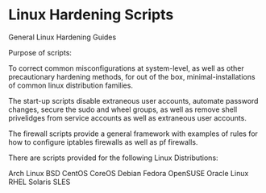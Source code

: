 # Linux Hardening Scripts

General Linux Hardening Guides

Purpose of scripts:

To correct common misconfigurations at system-level,
as well as other precautionary hardening methods, for 
out of the box, minimal-installations of common linux
distribution families.

The start-up scripts disable extraneous user accounts, 
automate password changes, secure the sudo and wheel groups,
as well as remove shell privelidges from service accounts as
well as extraneous user accounts.

The firewall scripts provide a general framework with examples
of rules for how to configure iptables firewalls as well as pf 
firewalls.

There are scripts provided for the following Linux Distributions:

 Arch Linux
 BSD
 CentOS
 CoreOS
 Debian
 Fedora
 OpenSUSE
 Oracle Linux
 RHEL
 Solaris
 SLES

